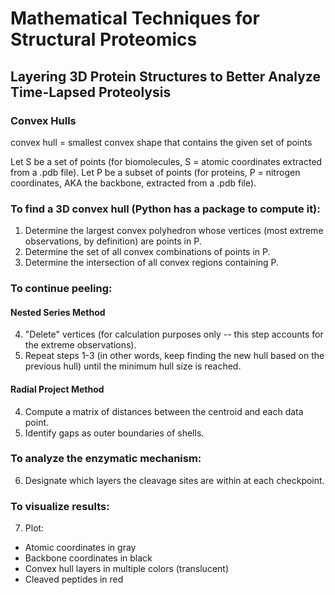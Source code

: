 # Mathematical Techniques for Structural Proteomics
## Layering 3D Protein Structures to Better Analyze Time-Lapsed Proteolysis
### Convex Hulls
convex hull = smallest convex shape that contains the given set of points

Let S be a set of points (for biomolecules, S = atomic coordinates extracted from a .pdb file).
Let P be a subset of points (for proteins, P = nitrogen coordinates, AKA the backbone, extracted from a .pdb file).

### To find a 3D convex hull (Python has a package to compute it):

1. Determine the largest convex polyhedron whose vertices (most extreme observations, by definition) are points in P.
2. Determine the set of all convex combinations of points in P.
3. Determine the intersection of all convex regions containing P.

### To continue peeling:
#### Nested Series Method
4. "Delete" vertices (for calculation purposes only -- this step accounts for the extreme observations).
5. Repeat steps 1-3 (in other words, keep finding the new hull based on the previous hull) until the minimum hull size is reached.

#### Radial Project Method
4. Compute a matrix of distances between the centroid and each data point.
5. Identify gaps as outer boundaries of shells.

### To analyze the enzymatic mechanism:
6. Designate which layers the cleavage sites are within at each checkpoint.

### To visualize results:
7. Plot:
- Atomic coordinates in gray
- Backbone coordinates in black
- Convex hull layers in multiple colors (translucent)
- Cleaved peptides in red
   
